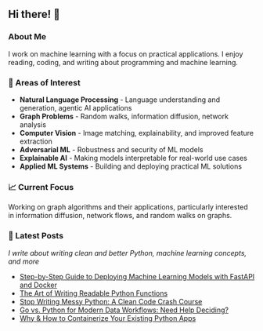 ## Hi there! 👋

### About Me
I work on machine learning with a focus on practical applications. I enjoy reading, coding, and writing about programming and machine learning.

### 🔬 Areas of Interest
- **Natural Language Processing** - Language understanding and generation, agentic AI applications
- **Graph Problems** - Random walks, information diffusion, network analysis
- **Computer Vision** - Image matching, explainability, and improved feature extraction
- **Adversarial ML** - Robustness and security of ML models
- **Explainable AI** - Making models interpretable for real-world use cases
- **Applied ML Systems** - Building and deploying practical ML solutions

### 📈 Current Focus
Working on graph algorithms and their applications, particularly interested in information diffusion, network flows, and random walks on graphs.

### 📝 Latest Posts
*I write about writing clean and better Python, machine learning concepts, and more*
- [Step-by-Step Guide to Deploying Machine Learning Models with FastAPI and Docker](https://machinelearningmastery.com/step-by-step-guide-to-deploying-machine-learning-models-with-fastapi-and-docker/)
- [The Art of Writing Readable Python Functions](https://www.kdnuggets.com/the-art-of-writing-readable-python-functions)
- [Stop Writing Messy Python: A Clean Code Crash Course](https://www.kdnuggets.com/stop-writing-messy-python-a-clean-code-crash-course)
- [Go vs. Python for Modern Data Workflows: Need Help Deciding?](https://www.kdnuggets.com/go-vs-python-for-modern-data-workflows-need-help-deciding)
- [Why & How to Containerize Your Existing Python Apps](https://www.kdnuggets.com/why-how-to-containerize-your-existing-python-apps)




